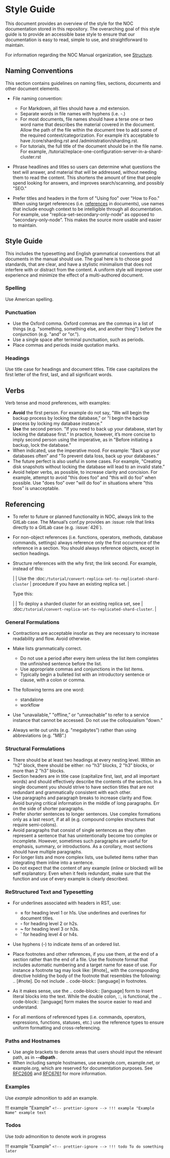 # Style Guide

This document provides an overview of the style for the NOC
documentation stored in this repository. The overarching goal of this style guide
is to provide an accessible base style to ensure that our documentation is easy to read,
simple to use, and straightforward to maintain.

For information regarding the NOC Manual organization, see [Structure](structure.md).

## Naming Conventions

This section contains guidelines on naming files, sections, documents and other document elements.

- File naming convention:

  - For Markdown, all files should have a .md extension.
  - Separate words in file names with hyphens (i.e. -.)
  - For most documents, file names should have a terse one or two word name
    that describes the material covered in the document.
    Allow the path of the file within the document tree
    to add some of the required context/categorization.
    For example it’s acceptable to have /core/sharding.rst and /administration/sharding.rst.
  - For tutorials, the full title of the document should be in the file name.
    For example, /tutorial/replace-one-configuration-server-in-a-shard-cluster.rst

- Phrase headlines and titles so users can determine what questions
  the text will answer, and material that will be addressed,
  without needing them to read the content. This shortens the amount of time
  that people spend looking for answers, and improves search/scanning, and possibly "SEO."
- Prefer titles and headers in the form of "Using foo" over "How to Foo."
  When using target references (i.e. [references](#referencing) in documents),
  use names that include enough context to be intelligible through all documentation.
  For example, use "replica-set-secondary-only-node” as opposed to
  "secondary-only-node”. This makes the source more usable and easier to maintain.

## Style Guide

This includes the typesetting and English grammatical conventions
that all documents in the manual should use. The goal here is to choose good standards,
that are clear, and have a stylistic minimalism that does not interfere with or distract
from the content. A uniform style will improve user experience and minimize
the effect of a multi-authored document.

### Spelling

Use American spelling.

### Punctuation

- Use the Oxford comma.
  Oxford commas are the commas in a list of things (e.g. "something, something else, and another thing")
  before the conjunction (e.g. "and" or "or.").
- Use a single space after terminal punctuation, such as periods.
- Place commas and periods inside quotation marks.

### Headings

Use title case for headings and document titles.
Title case capitalizes the first letter of the first, last, and all significant words.

## Verbs

Verb tense and mood preferences, with examples:

- **Avoid** the first person. For example do not say,
  "We will begin the backup process by locking the database,” or
  "I begin the backup process by locking my database instance.”
- **Use** the second person. "If you need to back up your database, start by locking the database first.”
  In practice, however, it’s more concise to imply second person using the imperative,
  as in "Before initiating a backup, lock the database.”
- When indicated, use the imperative mood. For example:
  "Back up your databases often” and "To prevent data loss, back up your databases.”
- The future perfect is also useful in some cases.
  For example, "Creating disk snapshots without locking the database will lead to an invalid state.”
- Avoid helper verbs, as possible, to increase clarity and concision.
  For example, attempt to avoid "this does foo” and "this will do foo”
  when possible. Use "does foo” over "will do foo” in situations
  where "this foos” is unacceptable.

## Referencing

- To refer to future or planned functionality in NOC, always link to the GitLab case.
  The Manual’s conf.py provides an :issue: role that links directly to a GitLab case (e.g. :issue:\`426\`).
- For non-object references (i.e. functions, operators, methods, database commands, settings)
  always reference only the first occurrence of the reference in a section.
  You should always reference objects, except in section headings.
- Structure references with the why first; the link second.
  For example, instead of this:

  |
  | Use the :doc:`/tutorial/convert-replica-set-to-replicated-shard-cluster`
  | procedure if you have an existing replica set.
  |

  Type this:

  |
  | To deploy a sharded cluster for an existing replica set, see
  | :doc:`/tutorial/convert-replica-set-to-replicated-shard-cluster`.
  |

### General Formulations

- Contractions are acceptable insofar as they are necessary to increase
  readability and flow. Avoid otherwise.
- Make lists grammatically correct.

  - Do not use a period after every item unless the list item completes
    the unfinished sentence before the list.
  - Use appropriate commas and conjunctions in the list items.
  - Typically begin a bulleted list with an introductory sentence or clause,
    with a colon or comma.

- The following terms are one word:

  - standalone
  - workflow

- Use "unavailable,” "offline,” or "unreachable” to refer to a service instance that cannot be accessed.
  Do not use the colloquialism "down.”
- Always write out units (e.g. "megabytes”) rather than using abbreviations (e.g. "MB”.)

### Structural Formulations

- There should be at least two headings at every nesting level.
  Within an "h2” block, there should be either: no "h3” blocks,
  2 "h3” blocks, or more than 2 "h3” blocks.
- Section headers are in title case (capitalize first, last, and all important words)
  and should effectively describe the contents of the section.
  In a single document you should strive to have section titles
  that are not redundant and grammatically consistent with each other.
- Use paragraphs and paragraph breaks to increase clarity and flow.
  Avoid burying critical information in the middle of long paragraphs.
  Err on the side of shorter paragraphs.
- Prefer shorter sentences to longer sentences.
  Use complex formations only as a last resort, if at all
  (e.g. compound complex structures that require semi-colons).
- Avoid paragraphs that consist of single sentences
  as they often represent a sentence that has unintentionally become too complex or incomplete.
  However, sometimes such paragraphs are useful for emphasis, summary, or introductions.
  As a corollary, most sections should have multiple paragraphs.
- For longer lists and more complex lists, use bulleted items
  rather than integrating them inline into a sentence.
- Do not expect that the content of any example (inline or blocked)
  will be self explanatory. Even when it feels redundant,
  make sure that the function and use of every example is clearly described.

### ReStructured Text and Typesetting

- For underlines associated with headers in RST, use:

  - **=** for heading level 1 or h1s. Use underlines and overlines for document titles.
  - **-** for heading level 2 or h2s.
  - **~** for heading level 3 or h3s.
  - **`** for heading level 4 or h4s.

- Use hyphens (-) to indicate items of an ordered list.
- Place footnotes and other references, if you use them,
  at the end of a section rather than the end of a file.
  Use the footnote format that includes automatic numbering and
  a target name for ease of use. For instance a footnote tag
  may look like: [#note]\_ with the corresponding directive holding
  the body of the footnote that resembles the following: .. [#note].
  Do not include .. code-block:: [language] in footnotes.
- As it makes sense, use the .. code-block:: [language] form
  to insert literal blocks into the text. While the double colon,
  ::, is functional, the .. code-block:: [language] form makes the source
  easier to read and understand.
- For all mentions of referenced types (i.e. commands, operators, expressions,
  functions, statuses, etc.) use the reference types to ensure uniform
  formatting and cross-referencing.

### Paths and Hostnames

- Use angle brackets to denote areas that users should input the relevant path, as in **--dbpath <path>**.
- When including sample hostnames, use example.com, example.net, or example.org,
  which are reserved for documentation purposes. See [RFC2606](https://tools.ietf.org/html/rfc2606) and [RFC6761](https://tools.ietf.org/html/rfc6761) for more information.

### Examples
Use *example* admonition to add an example.

<!-- prettier-ignore -->
!!! example "Example"
    ```
    <!-- prettier-ignore -->
    !!! example "Example Name"
        example text
    ```

### Todos
Use *todo* admonition to denote work in progress

<!-- prettier-ignore -->
!!! example "Example"
    ```
    <!-- prettier-ignore -->
    !!! todo
        To do something later
    ```
